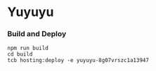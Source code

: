 # Yuyuyu

### Build and Deploy
```
npm run build
cd build
tcb hosting:deploy -e yuyuyu-8g07vrszc1a13947
```